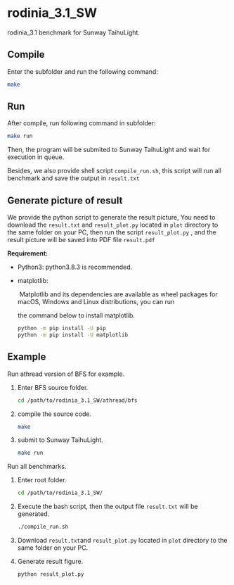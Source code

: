 # rodinia_3.1_SW
rodinia_3.1 benchmark for Sunway TaihuLight.

## Compile

Enter the subfolder and run the following command:

```bash
make
```

## Run

After compile, run following command in subfolder:

```bash
make run
```

Then, the program will be submited to Sunway TaihuLight and wait for execution in queue.

Besides, we also provide shell script `compile_run.sh`, this script will run all benchmark and save the output in `result.txt`

## Generate picture of result

We provide the python script to generate the result picture, You need to download the `result.txt` and  `result_plot.py` located in `plot` directory to  the same folder on your PC, then run the script `result_plot.py` , and the result picture will be saved into PDF file `result.pdf`

**Requirement:**

- Python3: python3.8.3 is recommended.

- matplotlib:

  ​	Matplotlib and its dependencies are available as wheel packages for macOS, Windows and Linux distributions, you can run

  the command below to install matplotlib.

  ```bash
  python -m pip install -U pip
  python -m pip install -U matplotlib
  ```

## Example

Run athread version of BFS for example.

1. Enter BFS source folder.

   ```bash
   cd /path/to/rodinia_3.1_SW/athread/bfs
   ```

2. compile the source code.

   ```bash
   make
   ```

3. submit to Sunway TaihuLight.

   ```bash
   make run
   ```

Run all benchmarks.

1. Enter root folder.

   ```bash
   cd /path/to/rodinia_3.1_SW/
   ```

2. Execute the bash script, then the output file `result.txt` will be generated.

   ```bash
   ./compile_run.sh
   ```

3. Download `result.txt`and `result_plot.py` located in `plot` directory to  the same folder on your PC.

4. Generate result figure.

   ```bash
   python result_plot.py
   ```

